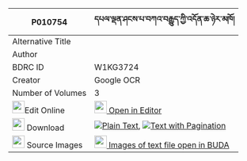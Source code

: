 |P010754|དཔལ་ལྡན་ཤངས་པ་བཀའ་བརྒྱུད་ཀྱི་འདོན་ཆ་ཉེར་མཁོ། 
| --- | --- 
|Alternative Title |
|Author | 
|BDRC ID | W1KG3724
|Creator | Google OCR
|Number of Volumes| 3
|<img width="25" src="https://img.icons8.com/color/25/000000/edit-property.png">Edit Online| [<img width="25" src="https://avatars.githubusercontent.com/u/45091458?s=200&v=4"> Open in Editor](http://editor.openpecha.org/P010754)
|<img width="25" src="https://img.icons8.com/fluent/48/000000/download-2.png"/>  Download | [![](https://img.icons8.com/color/20/000000/txt.png)Plain Text](https://github.com/Openpecha/P010754/releases/download/v1/palden_shangpa_ka_gyu_kyi_don__plain_P010754.zip), [![](https://img.icons8.com/color/20/000000/txt.png)Text with Pagination](https://github.com/Openpecha/P010754/releases/download/v1/palden_shangpa_ka_gyu_kyi_don__pages_P010754.zip)
|<img width="25" src="https://img.icons8.com/plasticine/100/000000/pictures-folder.png"/>  Source Images | [<img width="25" src="https://library.bdrc.io/icons/BUDA-small.svg"> Images of text file open in BUDA](https://library.bdrc.io/show/bdr:W1KG3724)